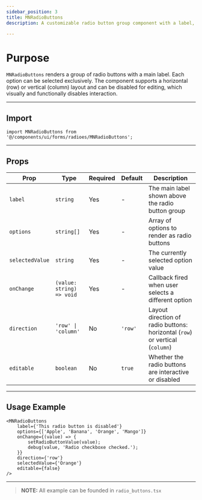 ```yaml
---
sidebar_position: 3
title: MNRadioButtons
description: A customizable radio button group component with a label, supporting horizontal or vertical layouts and editable state.

---
```


# Purpose

`MNRadioButtons` renders a group of radio buttons with a main label. Each option can be selected exclusively. The
component supports a horizontal (row) or vertical (column) layout and can be disabled for editing, which visually and
functionally disables interaction.


---

## Import

```tsx
import MNRadioButtons from '@/components/ui/forms/radioes/MNRadioButtons';
```

---

## Props

| Prop            | Type                      | Required | Default | Description                                                                  |
|-----------------|---------------------------|----------|---------|------------------------------------------------------------------------------|
| `label`         | `string`                  | Yes      | -       | The main label shown above the radio button group                            |
| `options`       | `string[]`                | Yes      | -       | Array of options to render as radio buttons                                  |
| `selectedValue` | `string`                  | Yes      | -       | The currently selected option value                                          |
| `onChange`      | `(value: string) => void` | Yes      | -       | Callback fired when user selects a different option                          |
| `direction`     | `'row' \| 'column'`       | No       | `'row'` | Layout direction of radio buttons: horizontal (`row`) or vertical (`column`) |
| `editable`      | `boolean`                 | No       | `true`  | Whether the radio buttons are interactive or disabled                        |

---

## Usage Example

```tsx
<MNRadioButtons
    label={'This radio button is disabled'}
    options={['Apple', 'Banana', 'Orange', 'Mango']}
    onChange={(value) => {
        setRadioButtonValue(value);
        debug(value, 'Radio checkboxe checked.');
    }}
    direction={'row'}
    selectedValue={'Orange'}
    editable={false}
/>
```

---

> **NOTE:**
> All example can be founded in `radio_buttons.tsx`